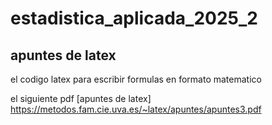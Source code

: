 # estadistica_aplicada_2025_2
## apuntes de latex


el codigo latex para escribir formulas en formato matematico

el siguiente pdf
[apuntes de latex] https://metodos.fam.cie.uva.es/~latex/apuntes/apuntes3.pdf
